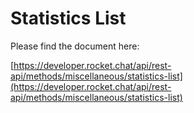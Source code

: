 # Statistics List

Please find the document here: 

[https://developer.rocket.chat/api/rest-api/methods/miscellaneous/statistics-list](https://developer.rocket.chat/api/rest-api/methods/miscellaneous/statistics-list)

